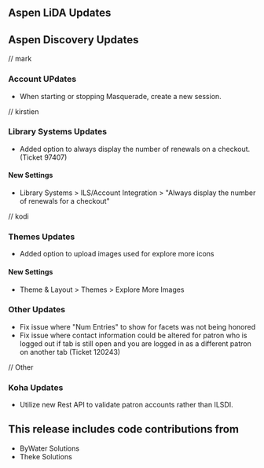 ## Aspen LiDA Updates

## Aspen Discovery Updates
// mark
### Account UPdates
- When starting or stopping Masquerade, create a new session.

// kirstien
### Library Systems Updates
- Added option to always display the number of renewals on a checkout. (Ticket 97407)
<div markdown="1" class="settings">

#### New Settings
- Library Systems > ILS/Account Integration > "Always display the number of renewals for a checkout"
</div>

// kodi
### Themes Updates
- Added option to upload images used for explore more icons
<div markdown="1" class="settings">

#### New Settings
- Theme & Layout > Themes > Explore More Images

### Other Updates
- Fix issue where "Num Entries" to show for facets was not being honored
- Fix issue where contact information could be altered for patron who is logged out if tab is still open and you are logged in as a different patron on another tab (Ticket 120243)

// Other
### Koha Updates
- Utilize new Rest API to validate patron accounts rather than ILSDI. 

## This release includes code contributions from
- ByWater Solutions
- Theke Solutions
</div>